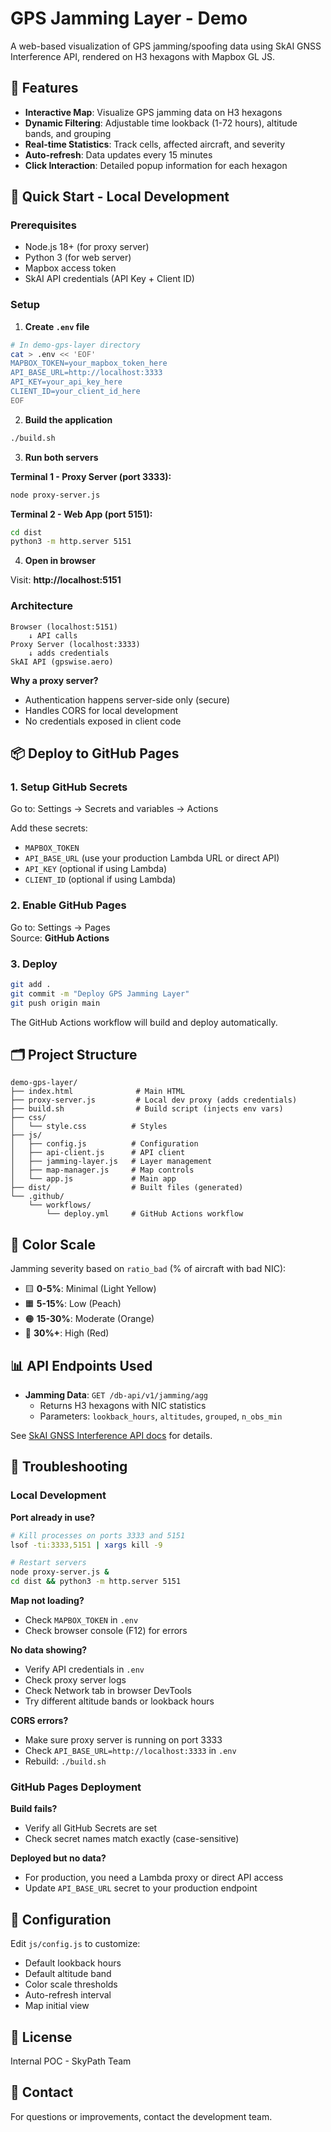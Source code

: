 # GPS Jamming Layer - Demo

A web-based visualization of GPS jamming/spoofing data using SkAI GNSS Interference API, rendered on H3 hexagons with Mapbox GL JS.

## 🎯 Features

- **Interactive Map**: Visualize GPS jamming data on H3 hexagons
- **Dynamic Filtering**: Adjustable time lookback (1-72 hours), altitude bands, and grouping
- **Real-time Statistics**: Track cells, affected aircraft, and severity
- **Auto-refresh**: Data updates every 15 minutes
- **Click Interaction**: Detailed popup information for each hexagon

## 🚀 Quick Start - Local Development

### Prerequisites

- Node.js 18+ (for proxy server)
- Python 3 (for web server)
- Mapbox access token
- SkAI API credentials (API Key + Client ID)

### Setup

1. **Create `.env` file**

```bash
# In demo-gps-layer directory
cat > .env << 'EOF'
MAPBOX_TOKEN=your_mapbox_token_here
API_BASE_URL=http://localhost:3333
API_KEY=your_api_key_here
CLIENT_ID=your_client_id_here
EOF
```

2. **Build the application**

```bash
./build.sh
```

3. **Run both servers**

**Terminal 1 - Proxy Server (port 3333):**

```bash
node proxy-server.js
```

**Terminal 2 - Web App (port 5151):**

```bash
cd dist
python3 -m http.server 5151
```

4. **Open in browser**

Visit: **http://localhost:5151**

### Architecture

```
Browser (localhost:5151)
    ↓ API calls
Proxy Server (localhost:3333)
    ↓ adds credentials
SkAI API (gpswise.aero)
```

**Why a proxy server?**

- Authentication happens server-side only (secure)
- Handles CORS for local development
- No credentials exposed in client code

## 📦 Deploy to GitHub Pages

### 1. Setup GitHub Secrets

Go to: Settings → Secrets and variables → Actions

Add these secrets:

- `MAPBOX_TOKEN`
- `API_BASE_URL` (use your production Lambda URL or direct API)
- `API_KEY` (optional if using Lambda)
- `CLIENT_ID` (optional if using Lambda)

### 2. Enable GitHub Pages

Go to: Settings → Pages  
Source: **GitHub Actions**

### 3. Deploy

```bash
git add .
git commit -m "Deploy GPS Jamming Layer"
git push origin main
```

The GitHub Actions workflow will build and deploy automatically.

## 🗂️ Project Structure

```
demo-gps-layer/
├── index.html              # Main HTML
├── proxy-server.js         # Local dev proxy (adds credentials)
├── build.sh                # Build script (injects env vars)
├── css/
│   └── style.css          # Styles
├── js/
│   ├── config.js          # Configuration
│   ├── api-client.js      # API client
│   ├── jamming-layer.js   # Layer management
│   ├── map-manager.js     # Map controls
│   └── app.js             # Main app
├── dist/                  # Built files (generated)
└── .github/
    └── workflows/
        └── deploy.yml     # GitHub Actions workflow
```

## 🎨 Color Scale

Jamming severity based on `ratio_bad` (% of aircraft with bad NIC):

- 🟨 **0-5%**: Minimal (Light Yellow)
- 🟧 **5-15%**: Low (Peach)
- 🟠 **15-30%**: Moderate (Orange)
- 🔴 **30%+**: High (Red)

## 📊 API Endpoints Used

- **Jamming Data**: `GET /db-api/v1/jamming/agg`
  - Returns H3 hexagons with NIC statistics
  - Parameters: `lookback_hours`, `altitudes`, `grouped`, `n_obs_min`

See [SkAI GNSS Interference API docs](https://gpswise.aero/docs) for details.

## 🐛 Troubleshooting

### Local Development

**Port already in use?**

```bash
# Kill processes on ports 3333 and 5151
lsof -ti:3333,5151 | xargs kill -9

# Restart servers
node proxy-server.js &
cd dist && python3 -m http.server 5151
```

**Map not loading?**

- Check `MAPBOX_TOKEN` in `.env`
- Check browser console (F12) for errors

**No data showing?**

- Verify API credentials in `.env`
- Check proxy server logs
- Check Network tab in browser DevTools
- Try different altitude bands or lookback hours

**CORS errors?**

- Make sure proxy server is running on port 3333
- Check `API_BASE_URL=http://localhost:3333` in `.env`
- Rebuild: `./build.sh`

### GitHub Pages Deployment

**Build fails?**

- Verify all GitHub Secrets are set
- Check secret names match exactly (case-sensitive)

**Deployed but no data?**

- For production, you need a Lambda proxy or direct API access
- Update `API_BASE_URL` secret to your production endpoint

## 🔧 Configuration

Edit `js/config.js` to customize:

- Default lookback hours
- Default altitude band
- Color scale thresholds
- Auto-refresh interval
- Map initial view

## 📄 License

Internal POC - SkyPath Team

## 🤝 Contact

For questions or improvements, contact the development team.
